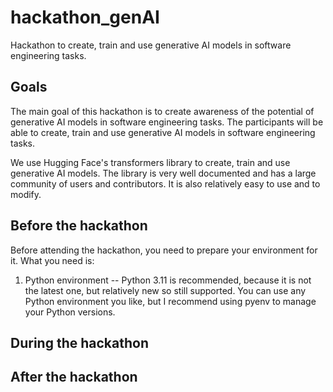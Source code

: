 # hackathon_genAI
Hackathon to create, train and use generative AI models in software engineering tasks.

## Goals
The main goal of this hackathon is to create awareness of the potential of generative AI models in software engineering tasks. The participants will be able to create, train and use generative AI models in software engineering tasks.

We use Hugging Face's transformers library to create, train and use generative AI models. The library is very well documented and has a large community of users and contributors. It is also relatively easy to use and to modify.

## Before the hackathon
Before attending the hackathon, you need to prepare your environment for it. What you need is:

1. Python environment -- Python 3.11 is recommended, because it is not the latest one, but relatively new so still supported. You can use any Python environment you like, but I recommend using pyenv to manage your Python versions.

## During the hackathon

## After the hackathon